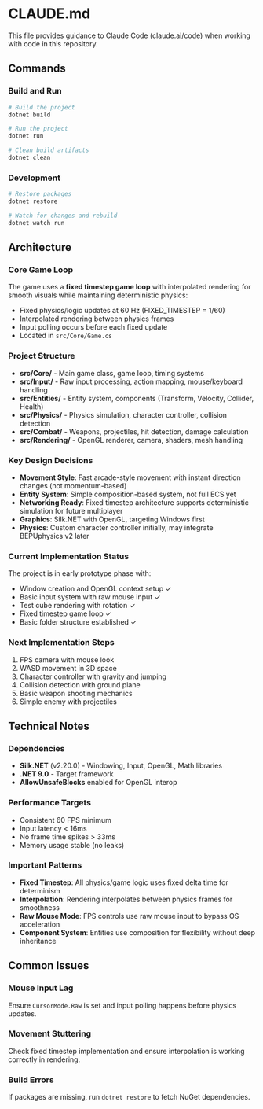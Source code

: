 # CLAUDE.md

This file provides guidance to Claude Code (claude.ai/code) when working with code in this repository.

## Commands

### Build and Run
```bash
# Build the project
dotnet build

# Run the project
dotnet run

# Clean build artifacts
dotnet clean
```

### Development
```bash
# Restore packages
dotnet restore

# Watch for changes and rebuild
dotnet watch run
```

## Architecture

### Core Game Loop
The game uses a **fixed timestep game loop** with interpolated rendering for smooth visuals while maintaining deterministic physics:
- Fixed physics/logic updates at 60 Hz (FIXED_TIMESTEP = 1/60)
- Interpolated rendering between physics frames
- Input polling occurs before each fixed update
- Located in `src/Core/Game.cs`

### Project Structure
- **src/Core/** - Main game class, game loop, timing systems
- **src/Input/** - Raw input processing, action mapping, mouse/keyboard handling
- **src/Entities/** - Entity system, components (Transform, Velocity, Collider, Health)
- **src/Physics/** - Physics simulation, character controller, collision detection
- **src/Combat/** - Weapons, projectiles, hit detection, damage calculation
- **src/Rendering/** - OpenGL renderer, camera, shaders, mesh handling

### Key Design Decisions
- **Movement Style**: Fast arcade-style movement with instant direction changes (not momentum-based)
- **Entity System**: Simple composition-based system, not full ECS yet
- **Networking Ready**: Fixed timestep architecture supports deterministic simulation for future multiplayer
- **Graphics**: Silk.NET with OpenGL, targeting Windows first
- **Physics**: Custom character controller initially, may integrate BEPUphysics v2 later

### Current Implementation Status
The project is in early prototype phase with:
- Window creation and OpenGL context setup ✓
- Basic input system with raw mouse input ✓
- Test cube rendering with rotation ✓
- Fixed timestep game loop ✓
- Basic folder structure established ✓

### Next Implementation Steps
1. FPS camera with mouse look
2. WASD movement in 3D space
3. Character controller with gravity and jumping
4. Collision detection with ground plane
5. Basic weapon shooting mechanics
6. Simple enemy with projectiles

## Technical Notes

### Dependencies
- **Silk.NET** (v2.20.0) - Windowing, Input, OpenGL, Math libraries
- **.NET 9.0** - Target framework
- **AllowUnsafeBlocks** enabled for OpenGL interop

### Performance Targets
- Consistent 60 FPS minimum
- Input latency < 16ms
- No frame time spikes > 33ms
- Memory usage stable (no leaks)

### Important Patterns
- **Fixed Timestep**: All physics/game logic uses fixed delta time for determinism
- **Interpolation**: Rendering interpolates between physics frames for smoothness
- **Raw Mouse Mode**: FPS controls use raw mouse input to bypass OS acceleration
- **Component System**: Entities use composition for flexibility without deep inheritance

## Common Issues

### Mouse Input Lag
Ensure `CursorMode.Raw` is set and input polling happens before physics updates.

### Movement Stuttering
Check fixed timestep implementation and ensure interpolation is working correctly in rendering.

### Build Errors
If packages are missing, run `dotnet restore` to fetch NuGet dependencies.